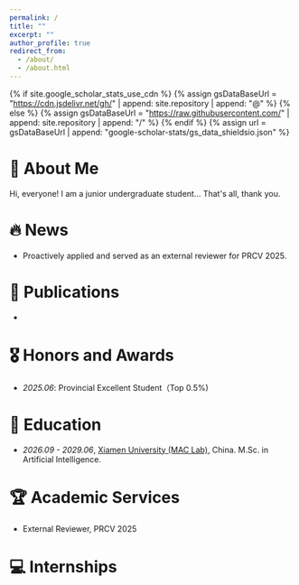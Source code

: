 ```yaml
---
permalink: /
title: ""
excerpt: ""
author_profile: true
redirect_from: 
  - /about/
  - /about.html
---
```


{% if site.google_scholar_stats_use_cdn %}
{% assign gsDataBaseUrl = "https://cdn.jsdelivr.net/gh/" | append: site.repository | append: "@" %}
{% else %}
{% assign gsDataBaseUrl = "https://raw.githubusercontent.com/" | append: site.repository | append: "/" %}
{% endif %}
{% assign url = gsDataBaseUrl | append: "google-scholar-stats/gs_data_shieldsio.json" %}

<span class='anchor' id='about-me'></span>
<!-- <span style="color:red; font-size: 100%">**Actively Empoying 26 Fall Master's Mentors**</span> -->

# 👋 About Me

Hi, everyone! I am a junior undergraduate student... That's all, thank you.


# 🔥 News
- Proactively applied and served as an external reviewer for PRCV 2025.


# 📝 Publications 
- 

# 🎖 Honors and Awards
- *2025.06*: Provincial Excellent Student（Top 0.5%)

# 📖 Education
- *2026.09 - 2029.06*, [Xiamen University (MAC Lab)](https://mac.xmu.edu.cn/), China. M.Sc. in Artificial Intelligence.

# 🏆 Academic Services
- External Reviewer, PRCV 2025

# 💻 Internships
<!-- <span style=" color: red; font-size: 100%">**Actively seeking opportunities as a research assistant or intern, with experience in data annotation, coding, and academic writing.  
I am highly motivated and dedicated, open to various research tasks, and available for a commitment of at least 6 months.  
If you are interested in my profile or have relevant opportunities, please feel free to contact me via email**</span> -->

